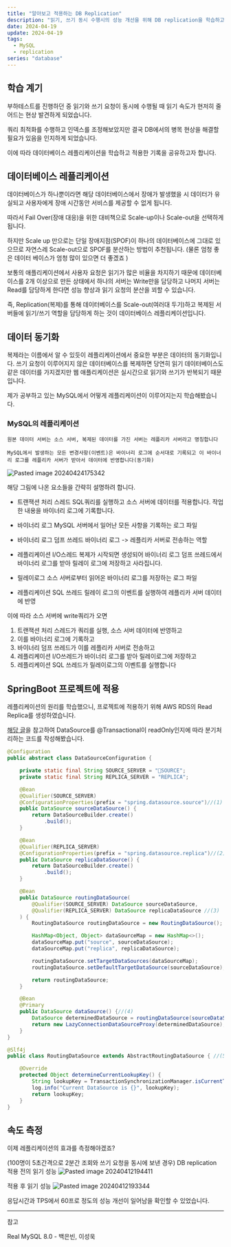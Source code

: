 ```yaml
---
title: "알아보고 적용하는 DB Replication"
description: "읽기, 쓰기 동시 수행시의 성능 개선을 위해 DB replication을 학습하고 적용한 기록"
date: 2024-04-19
update: 2024-04-19
tags:
  - MySQL
  - replication
series: "database"
---
```


## 학습 계기

부하테스트를 진행하던 중 읽기와 쓰기 요청이 동시에 수행될 때 읽기 속도가 현저히 줄어드는 현상 발견하게 되었습니다. 

쿼리 최적화를 수행하고 인덱스를 조정해보았지만 결국 DB에서의 병목 현상을 해결할 필요가 있음을 인지하게 되었습니다. 

이에 따라 데이터베이스 레플리케이션을 학습하고 적용한 기록을 공유하고자 합니다.

## 데이터베이스 레플리케이션

데이터베이스가 하나뿐이라면 해당 데이터베이스에서 장애가 발생했을 시 데이터가 유실되고 사용자에게 장애 시간동안 서비스를 제공할 수 없게 됩니다.

따라서 Fail Over(장애 대응)을 위한 대비책으로 Scale-up이나 Scale-out을 선택하게 됩니다.

하지만 Scale up 만으로는 단일 장애지점(SPOF)이 하나의 데이터베이스에 그대로 있으므로 자연스레 Scale-out으로 SPOF를 분산하는 방법이 추천됩니다.
(물론 엄청 좋은 데이터 베이스가 엄청 많이 있으면 더 좋겠죠 )

보통의 애플리케이션에서 사용자 요청은 읽기가 많은 비율을 차지하기 때문에 데이터베이스를 2개 이상으로 만든 상태에서 하나의 서버는 Write만을 담당하고 나머지 서버는 Read를 담당하게 한다면 성능 향상과 읽기 요청의 분산을 꾀할 수 있습니다.

즉, Replication(복제)를 통해 데이터베이스를 Scale-out(여러대 두기)하고 복제된 서버들에 읽기/쓰기 역할을 담당하게 하는 것이 데이터베이스 레플리케이션입니다.

## 데이터 동기화

복제라는 이름에서 알 수 있듯이 레플리케이션에서 중요한 부분은 데이터의 동기화입니다. 쓰기 요청이 이루어지지 않은 데이터베이스를 복제하면 당연히 읽기 데이터베이스도 같은 데이터를 가지겠지만 웹 애플리케이션은 실시간으로 읽기와 쓰기가 반복되기 때문입니다.

제가 공부하고 있는 MySQL에서 어떻게 레플리케이션이 이루어지는지 학습해봤습니다.

### MySQL의 레플리케이션

`원본 데이터 서버는 소스 서버, 복제된 데이터를 가진 서버는 레플리카 서버라고 명칭합니다`

`MySQL에서 발생하는 모든 변경사항(이벤트)은 바이너리 로그에 순서대로 기록되고 이 바이너리 로그를 레플리카 서버가 받아서 데이터에 반영합니다(동기화)`

![Pasted image 20240424175342](https://github.com/jinkshower/jinkshower.github.io/assets/135244018/ef209c51-a550-44db-b005-3121e2d14561)

 해당 그림에 나온 요소들을 간략히 설명하려 합니다.

- 트랜잭션 처리 스레드
SQL쿼리를 실행하고 소스 서버에 데이터를 적용합니다. 작업한 내용을 바이너리 로그에 기록합니다.

- 바이너리 로그
MySQL 서버에서 일어난 모든 사항을 기록하는 로그 파일

- 바이너리 로그 덤프 쓰레드
바이너리 로그 -> 레플리카 서버로 전송하는 역할

- 레플리케이션 I/O스레드
복제가 시작되면 생성되어 바이너리 로그 덤프 쓰레드에서 바이너리 로그를 받아 릴레이 로그에 저장하고 사라집니다.

- 릴레이로그
소스 서버로부터 읽어온 바이너리 로그를 저장하는 로그 파일

- 레플리케이션 SQL 쓰레드
릴레이 로그의 이벤트를 실행하여 레플리카 서버 데이터에 반영

이에 따라 소스 서버에 write쿼리가 오면

1. 트랜잭션 처리 스레드가 쿼리를 실행, 소스 서버 데이터에 반영하고 
2. 이를 바이너리 로그에 기록하고
3. 바이너리 덤프 쓰레드가 이를 레플리카 서버로 전송하고
4. 레플리케이션 I/O쓰레드가 바이너리 로그를 받아 릴레이로그에 저장하고
5. 레플리케이션 SQL 쓰레드가 릴레이로그의 이벤트를 실행합니다

## SpringBoot 프로젝트에 적용

레플리케이션의 원리를 학습했으니, 프로젝트에 적용하기 위해 AWS RDS의 Read Replica를 생성하였습니다.

[해당 글](https://velog.io/@skyjoon34/MySQL-RDS-%EC%9D%BD%EA%B8%B0%EC%A0%84%EC%9A%A9-replica-%EC%A0%81%EC%9A%A9)을 참고하여 DataSource를 @Transactional이 readOnly인지에 따라 분기처리하는 코드를 작성해봤습니다.

```java
@Configuration
public abstract class DataSourceConfiguration {

	private static final String SOURCE_SERVER = "SOURCE";
	private static final String REPLICA_SERVER = "REPLICA";

	@Bean
	@Qualifier(SOURCE_SERVER)
	@ConfigurationProperties(prefix = "spring.datasource.source")//(1)
	public DataSource sourceDataSource() {
		return DataSourceBuilder.create()
			.build();
	}

	@Bean
	@Qualifier(REPLICA_SERVER)
	@ConfigurationProperties(prefix = "spring.datasource.replica")//(2)
	public DataSource replicaDataSource() {
		return DataSourceBuilder.create()
			.build();
	}

	@Bean
	public DataSource routingDataSource(
		@Qualifier(SOURCE_SERVER) DataSource sourceDataSource, 
		@Qualifier(REPLICA_SERVER) DataSource replicaDataSource //(3)
	) {
		RoutingDataSource routingDataSource = new RoutingDataSource(); 

		HashMap<Object, Object> dataSourceMap = new HashMap<>(); 
		dataSourceMap.put("source", sourceDataSource);
		dataSourceMap.put("replica", replicaDataSource);

		routingDataSource.setTargetDataSources(dataSourceMap); 
		routingDataSource.setDefaultTargetDataSource(sourceDataSource); 

		return routingDataSource;
	}

	@Bean
	@Primary
	public DataSource dataSource() {//(4)
		DataSource determinedDataSource = routingDataSource(sourceDataSource(), replicaDataSource());
		return new LazyConnectionDataSourceProxy(determinedDataSource);
	}
}

@Slf4j
public class RoutingDataSource extends AbstractRoutingDataSource { //(5)

	@Override
	protected Object determineCurrentLookupKey() {
		String lookupKey = TransactionSynchronizationManager.isCurrentTransactionReadOnly() ? "replica" : "source";
		log.info("Current DataSource is {}", lookupKey);
		return lookupKey;
	}
}
```

## 속도 측정

이제 레플리케이션의 효과를 측정해야겠죠?

(100명이 5초간격으로 2분간 조회와 쓰기 요청을 동시에 보낸 경우)
DB replication 적용 전의 읽기 성능
![Pasted image 20240412194411](https://github.com/jinkshower/jinkshower.github.io/assets/135244018/e42383b6-81a3-4e75-9d58-16ee5bc21b79)

적용 후 읽기 성능
![Pasted image 20240412193344](https://github.com/jinkshower/jinkshower.github.io/assets/135244018/8d9d7d62-90e3-4d7b-be97-d6302d8f1a3d)

응답시간과 TPS에서 60프로 정도의 성능 개선이 일어남을 확인할 수 있었습니다.

---
참고

Real MySQL 8.0 - 백은빈, 이성욱